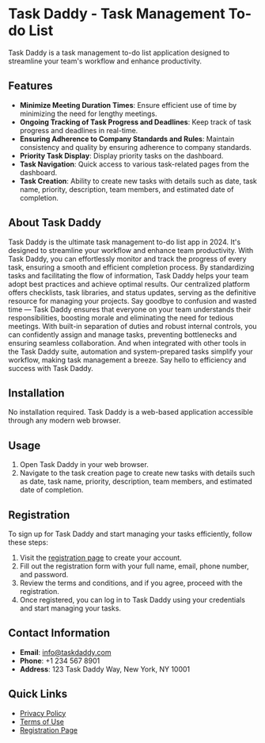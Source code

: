 Task Daddy - Task Management To-do List
=======================================

Task Daddy is a task management to-do list application designed to streamline your team's workflow and enhance productivity.

Features
--------

*   **Minimize Meeting Duration Times**: Ensure efficient use of time by minimizing the need for lengthy meetings.
*   **Ongoing Tracking of Task Progress and Deadlines**: Keep track of task progress and deadlines in real-time.
*   **Ensuring Adherence to Company Standards and Rules**: Maintain consistency and quality by ensuring adherence to company standards.
*   **Priority Task Display**: Display priority tasks on the dashboard.
*   **Task Navigation**: Quick access to various task-related pages from the dashboard.
*   **Task Creation**: Ability to create new tasks with details such as date, task name, priority, description, team members, and estimated date of completion.

About Task Daddy
----------------

Task Daddy is the ultimate task management to-do list app in 2024. It's designed to streamline your workflow and enhance team productivity. With Task Daddy, you can effortlessly monitor and track the progress of every task, ensuring a smooth and efficient completion process. By standardizing tasks and facilitating the flow of information, Task Daddy helps your team adopt best practices and achieve optimal results. Our centralized platform offers checklists, task libraries, and status updates, serving as the definitive resource for managing your projects. Say goodbye to confusion and wasted time — Task Daddy ensures that everyone on your team understands their responsibilities, boosting morale and eliminating the need for tedious meetings. With built-in separation of duties and robust internal controls, you can confidently assign and manage tasks, preventing bottlenecks and ensuring seamless collaboration. And when integrated with other tools in the Task Daddy suite, automation and system-prepared tasks simplify your workflow, making task management a breeze. Say hello to efficiency and success with Task Daddy.

Installation
------------

No installation required. Task Daddy is a web-based application accessible through any modern web browser.

Usage
-----

1.  Open Task Daddy in your web browser.
2.  Navigate to the task creation page to create new tasks with details such as date, task name, priority, description, team members, and estimated date of completion.

Registration
------------

To sign up for Task Daddy and start managing your tasks efficiently, follow these steps:

1. Visit the [registration page](link-to-your-registration-page) to create your account.
2. Fill out the registration form with your full name, email, phone number, and password.
3. Review the terms and conditions, and if you agree, proceed with the registration.
4. Once registered, you can log in to Task Daddy using your credentials and start managing your tasks.

Contact Information
-------------------

*   **Email**: info@taskdaddy.com
*   **Phone**: +1 234 567 8901
*   **Address**: 123 Task Daddy Way, New York, NY 10001

Quick Links
-----------

- [Privacy Policy](link-to-privacy-policy)
- [Terms of Use](link-to-terms-of-use)
- [Registration Page](link-to-your-registration-page)


